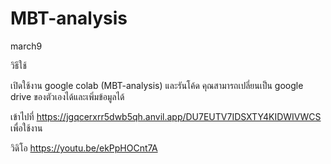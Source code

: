 # MBT-analysis
march9

วิธีใช้

เปิดใช้งาน google colab (MBT-analysis) และรันโค้ด
คุณสามารถเปลี่ยนเป็น google drive ของตัวเองได้และเพิ่มข้อมูลได้

เข้าไปที่ https://jgqcerxrr5dwb5qh.anvil.app/DU7EUTV7IDSXTY4KIDWIVWCS เพื่อใช้งาน

วิดิโอ https://youtu.be/ekPpHOCnt7A
